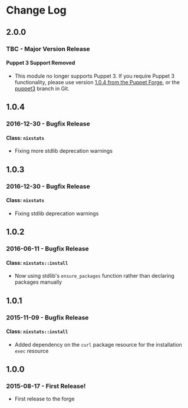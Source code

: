 # Change Log

## 2.0.0

### TBC - Major Version Release

#### Puppet 3 Support Removed
  * This module no longer supports Puppet 3. If you require Puppet 3 functionality, please use version [1.0.4 from the Puppet Forge](https://forge.puppet.com/CraigWatson1987/nixstats/readme), or the [puppet3](https://github.com/craigwatson/puppet-nixstats/tree/puppet3) branch in Git.

## 1.0.4

### 2016-12-30 - Bugfix Release

#### Class: `nixstats`
  * Fixing more stdlib deprecation warnings

## 1.0.3

### 2016-12-30 - Bugfix Release

#### Class: `nixstats`
  * Fixing stdlib deprecation warnings

## 1.0.2

### 2016-06-11 - Bugfix Release

#### Class: `nixstats::install`
  * Now using stdlib's `ensure_packages` function rather than declaring packages manually

## 1.0.1

### 2015-11-09 - Bugfix Release

#### Class: `nixstats::install`
  * Added dependency on the `curl` package resource for the installation `exec` resource

## 1.0.0

### 2015-08-17 - First Release!
  * First release to the forge
